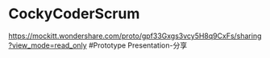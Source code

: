 # CockyCoderScrum

https://mockitt.wondershare.com/proto/gpf33Gxgs3vcy5H8q9CxFs/sharing?view_mode=read_only #Prototype Presentation-分享
